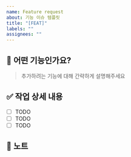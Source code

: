 ```yaml
---
name: Feature request
about: 기능 이슈 템플릿
title: "[FEAT]"
labels: ""
assignees: ""
---
```


## 🚀 어떤 기능인가요?

> 추가하려는 기능에 대해 간략하게 설명해주세요

## ✅ 작업 상세 내용

- [ ] TODO
- [ ] TODO
- [ ] TODO

## 📢 노트
